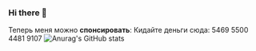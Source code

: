 ### Hi there 👋

Теперь меня можно **спонсировать**:
Кидайте деньги сюда: 
5469 5500 4481 9107
![Anurag's GitHub stats](https://github-readme-stats.vercel.app/api?username=Cynep-SU)
